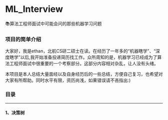 # ML_Interview
📚算法工程师面试中可能会问的那些机器学习问题

### 项目的简单介绍

大家好，我是ethan，北航CS研二硕士在读。在经历了一年多的“机器瞎学”、“深度瞎学”以后,我开始准备投递简历找工作。众所周知的是，机器学习已经成为了算法工程师面试中很重要的一个考察部分。这部分内容相对杂乱，让人没有头绪。

本项目是本人总结大量面经以及自身经历后的一些总结，方便自己复习，也希望对大家有所帮助。同时水平有限，资历尚浅，如果错误请不吝指出:)

### 目录

---

#### 1、决策树


